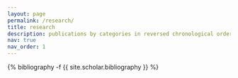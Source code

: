 ```yaml
---
layout: page
permalink: /research/
title: research
description: publications by categories in reversed chronological order. generated by jekyll-scholar.
nav: true
nav_order: 1
---
```


<!-- _pages/publications.md -->
<div class="publications">

{% bibliography -f {{ site.scholar.bibliography }} %}

</div>
